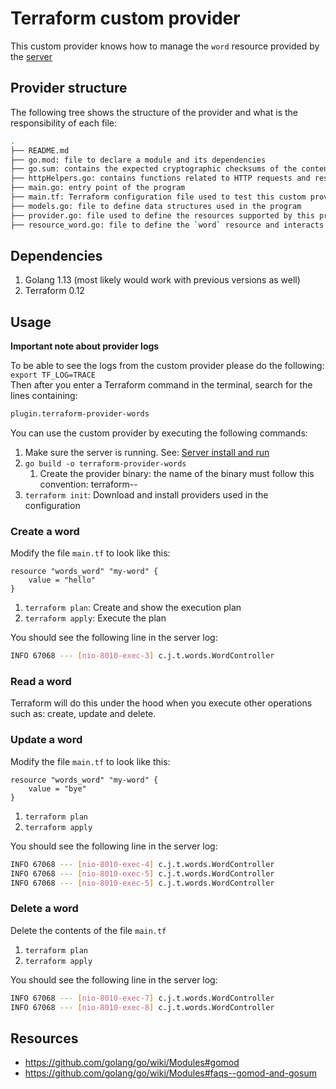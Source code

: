 # Terraform custom provider

This custom provider knows how to manage the `word` resource provided by the [server](../server/README.md)

## Provider structure

The following tree shows the structure of the provider and what is the responsibility of each file:

```bash
.
├── README.md
├── go.mod: file to declare a module and its dependencies
├── go.sum: contains the expected cryptographic checksums of the content of specific module versions
├── httpHelpers.go: contains functions related to HTTP requests and responses
├── main.go: entry point of the program
├── main.tf: Terraform configuration file used to test this custom provider
├── models.go: file to define data structures used in the program
├── provider.go: file used to define the resources supported by this provider
├── resource_word.go: file to define the `word` resource and interacts with the server
```

## Dependencies

1. Golang 1.13 (most likely would work with previous versions as well)
1. Terraform 0.12

## Usage

**Important note about provider logs**

To be able to see the logs from the custom provider please do the following: `export TF_LOG=TRACE`<br>
Then after you enter a Terraform command in the terminal, search for the lines containing:
```bash
plugin.terraform-provider-words
```

You can use the custom provider by executing the following commands:

1. Make sure the server is running. See: [Server install and run](../server/README.md#install-and-run)
1. `go build -o terraform-provider-words`
    1. Create the provider binary: the name of the binary must follow this convention: terraform-<TYPE>-<NAME>
1. `terraform init`: Download and install providers used in the configuration

### Create a word

Modify the file `main.tf` to look like this:

```hcl
resource "words_word" "my-word" {
    value = "hello"
}
```

1. `terraform plan`: Create and show the execution plan
1. `terraform apply`: Execute the plan

You should see the following line in the server log:

```bash
INFO 67068 --- [nio-8010-exec-3] c.j.t.words.WordController               : Create word: hello
```

### Read a word

Terraform will do this under the hood when you execute other operations such as: create, update and delete.

### Update a word

Modify the file `main.tf` to look like this:

```hcl
resource "words_word" "my-word" {
    value = "bye"
}
```

1. `terraform plan`
1. `terraform apply`

You should see the following line in the server log:

```bash
INFO 67068 --- [nio-8010-exec-4] c.j.t.words.WordController               : Read word with ID: d7a22890-8aee-4c89-bbcc-4b6178f733f7
INFO 67068 --- [nio-8010-exec-5] c.j.t.words.WordController               : Update word with ID: d7a22890-8aee-4c89-bbcc-4b6178f733f7
INFO 67068 --- [nio-8010-exec-5] c.j.t.words.WordController               : Updating hello by bye
```

### Delete a word

Delete the contents of the file `main.tf`

1. `terraform plan`
1. `terraform apply`

You should see the following line in the server log:

```bash
INFO 67068 --- [nio-8010-exec-7] c.j.t.words.WordController               : Read word with ID: d7a22890-8aee-4c89-bbcc-4b6178f733f7
INFO 67068 --- [nio-8010-exec-8] c.j.t.words.WordController               : Delete word with ID: d7a22890-8aee-4c89-bbcc-4b6178f733f7
```

## Resources

* https://github.com/golang/go/wiki/Modules#gomod
* https://github.com/golang/go/wiki/Modules#faqs--gomod-and-gosum
